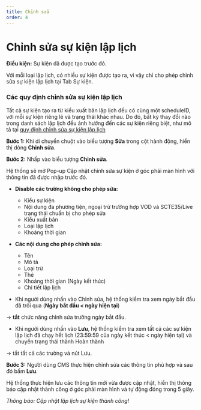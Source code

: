 ```yaml
---
title: Chỉnh sửa
order: 4
---
```


# Chỉnh sửa sự kiện lập lịch

**Điều kiện:** Sự kiện đã được tạo trước đó.

Với mỗi loại lập lịch, có nhiều sự kiện được tạo ra, vì vậy chỉ cho phép chỉnh sửa sự kiện lập lịch tại Tab Sự kiện.

### Các quy định chỉnh sửa sự kiện lập lịch

Tất cả sự kiện tạo ra từ kiểu xuất bản lập lịch đều có cùng một scheduleID, với mỗi sự kiện riêng lẻ và trạng thái khác nhau. Do đó, bất kỳ thay đổi nào trong danh sách lập lịch đều ảnh hưởng đến các sự kiện riêng biệt, như mô tả tại [quy định chỉnh sửa sự kiện lập lịch](././2.4-edit#bảng-mô-tả-các-quy-định-chỉnh-sửa-sự-kiện-lập-lịch)

**Bước 1:** Khi di chuyển chuột vào biểu tượng **Sửa** trong cột hành động, hiển thị dòng **Chỉnh sửa**.

**Bước 2:** Nhấp vào biểu tượng **Chỉnh sửa**.

Hệ thống sẽ mở Pop-up Cập nhật chỉnh sửa sự kiện ở góc phải màn hình với thông tin đã được nhập trước đó.

- **Disable các trường không cho phép sửa:**

  - Kiểu sự kiện
  - Nội dung đa phương tiện, ngoại trừ trường hợp VOD và SCTE35/Live trạng thái chuẩn bị cho phép sửa
  - Kiểu xuất bản
  - Loại lập lịch
  - Khoảng thời gian
- **Các nội dung cho phép chỉnh sửa:**

  - Tên
  - Mô tả
  - Loại trừ
  - Thẻ
  - Khoảng thời gian (Ngày kết thúc)
  - Chi tiết lập lịch

* Khi người dùng nhấn vào Chỉnh sửa, hệ thống kiểm tra xem ngày bắt đầu đã trôi qua (**Ngày bắt đầu < ngày hiện tại**)

→ **tắt** chức năng chỉnh sửa trường ngày bắt đầu.

- Khi người dùng nhấn vào **Lưu**, hệ thống kiểm tra xem tất cả các sự kiện lập lịch đã chạy hết lịch (23:59:59 của ngày kết thúc < ngày hiện tại) và chuyển trạng thái thành Hoàn thành

→ tắt tất cả các trường và nút Lưu.

**Bước 3:** Người dùng CMS thực hiện chỉnh sửa các thông tin phù hợp và sau đó bấm **Lưu**.

Hệ thống thực hiện lưu các thông tin mới vừa được cập nhật, hiển thị thông báo cập nhật thành công ở góc phải màn hình và tự động đóng trong 5 giây.

_Thông báo: Cập nhật lập lịch sự kiện thành công!_
